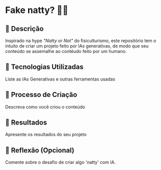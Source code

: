 # Fake natty? 🤔🔎

## 📒 Descrição
Inspirado na hype _"Natty or Not"_ do fisiculturismo, este repositório tem o intuito de criar um projeto feito por IAs generativas, de modo que seu conteúdo se assemalhe ao contéudo feito por um humano.

## 🤖 Tecnologias Utilizadas
Liste as IAs Generativas e outras ferramentas usadas

## 🧐 Processo de Criação
Descreva como você criou o conteúdo

## 🚀 Resultados
Apresente os resultados do seu projeto

## 💭 Reflexão (Opcional)
Comente sobre o desafio de criar algo 'natty' com IA.
